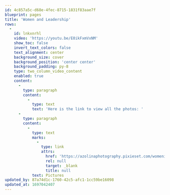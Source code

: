 ```yaml
---
id: 4c857a5c-d68e-4fec-8715-1831f83aae7f
blueprint: pages
title: 'Women and Leadership'
rows:
  -
    id: lnkxnrhl
    video: 'https://youtu.be/E0ikFxmVxNM'
    show_toc: false
    invert_text_colors: false
    text_alignment: center
    background_size: cover
    background_position: 'center center'
    background_padding: py-8
    type: two_column_video_content
    enabled: true
    content:
      -
        type: paragraph
        content:
          -
            type: text
            text: 'Here is the link to view all the photos: '
      -
        type: paragraph
        content:
          -
            type: text
            marks:
              -
                type: link
                attrs:
                  href: 'https://azolinaphotography.pixieset.com/womeninleadership23/'
                  rel: null
                  target: _blank
                  title: null
            text: Pictures
updated_by: 87a74d1c-1760-42c5-afc1-1cc59be16098
updated_at: 1697042407
---
```

